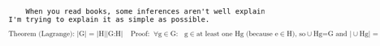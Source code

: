 
<pre>
    When you read books, some inferences aren't well explained.
I'm trying to explain it as simple as possible.
</pre>
<math xmlns='http://www.w3.org/1998/Math/MathML'>
    <mrow><mtext>Theorem (Lagrange): |G| = |H||G:H|</mtext></mrow><mo linebreak="newline" /><mo linebreak="newline" />
    <mrow><mtext>Proof:</mtext></mrow><mo linebreak="newline" />
    <mrow><mo>&forall;</mo><mtext>g</mtext><mo>&isinv;</mo><mtext>G:</mtext><mo>&nbsp;</mo><mtext>g</mtext><mo>&isinv;</mo><mtext>at least one Hg (because e</mtext><mo>&isinv;</mo><mtext>H), so </mtext><mo>&cup;</mo><mtext>Hg=G and |</mtext><mo>&cup;</mo><mtext>Hg| = |G|</mtext></mrow><mo linebreak="newline" /><mo linebreak="newline" />
    <mrow><mo>&forall;</mo><mtext>Hg: |Hg| = |H| (because there is a bijection between H and Hg, as g permutes elements in G and H</mtext><mo>&sube;</mo><mtext>G, so all elements within Hg are unique)</mtext></mrow><mo linebreak="newline" /><mo linebreak="newline" />
    <mrow>as Hg are disjoint and each Hg contains exactly |Hg| elements, </mrow><mo linebreak="newline" /><mo linebreak="newline" />
    <mrow><mtext>|</mtext><mo>&cup;</mo><mtext>Hg| = |Hg||G:H|; |G| = |H||G:H| (by substituting values for |</mtext><mo>&cup;</mo><mtext>Hg| and |Hg|</mtext><mo>&Square;</mo></mrow>
</math>